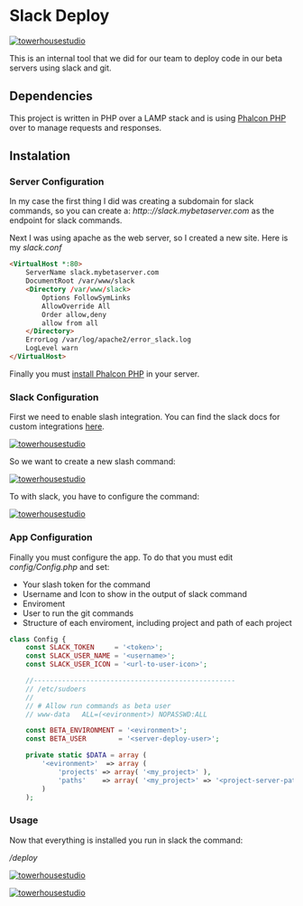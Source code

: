 # Slack Deploy

[![towerhousestudio](http://towerhousestudio.com/wp-content/uploads/2016/04/nuevo-logo-towerhouse2-1s-300x296.png)](http://towerhousestudio.com)

This is an internal tool that we did for our team to deploy code in our beta servers using slack and git.

## Dependencies

This project is written in PHP over a LAMP stack and is using [Phalcon PHP](https://phalconphp.com/) over to manage requests and responses.

## Instalation

### Server Configuration

In my case the first thing I did was creating a subdomain for slack commands, so  you can create a: *http:://slack.mybetaserver.com* as the endpoint for slack commands.

Next I was using apache as the web server, so I created a new site. Here is my *slack.conf*

```html
<VirtualHost *:80>
    ServerName slack.mybetaserver.com
    DocumentRoot /var/www/slack
    <Directory /var/www/slack>
        Options FollowSymLinks
        AllowOverride All
        Order allow,deny
        allow from all
    </Directory>
    ErrorLog /var/log/apache2/error_slack.log
    LogLevel warn
</VirtualHost>
```

Finally you must [install Phalcon PHP](https://phalconphp.com/en/download) in your server.

### Slack Configuration

First we need to enable slash integration. You can find the slack docs for custom integrations [here](https://api.slack.com/custom-integrations).

[![towerhousestudio](http://slack.towerhousestudio.com/image/slack_custom_integrations.png)](https://github.com/towerhouse/slack-deploy)

So we want to create a new slash command:

[![towerhousestudio](http://slack.towerhousestudio.com/image/slash_command_config.png)](https://github.com/towerhouse/slack-deploy)

To with slack, you have to configure the command:

[![towerhousestudio](http://slack.towerhousestudio.com/image/slash_command.png)](https://github.com/towerhouse/slack-deploy)

### App Configuration

Finally you must configure the app. To do that you must edit _config/Config.php_ and set:
* Your slash token for the command
* Username and Icon to show in the output of slack command
* Enviroment
* User to run the git commands
* Structure of each enviroment, including project and path of each project

```php
class Config {
	const SLACK_TOKEN     = '<token>';
	const SLACK_USER_NAME = '<username>';
	const SLACK_USER_ICON = '<url-to-user-icon>';

	//--------------------------------------------------
	// /etc/sudoers
	//
	// # Allow run commands as beta user
	// www-data   ALL=(<evironment>) NOPASSWD:ALL

	const BETA_ENVIRONMENT = '<evironment>';
	const BETA_USER        = '<server-deploy-user>';

	private static $DATA = array (
		'<evironment>'  => array (
			'projects' => array( '<my_project>' ),
			'paths'    => array( '<my_project>' => '<project-server-path>' )
		)
	);
```

### Usage

Now that everything is installed you run in slack the command:

_/deploy <project> <enviroment> <git-branch>_

[![towerhousestudio](http://slack.towerhousestudio.com/image/run_command_help.png)](https://github.com/towerhouse/slack-deploy)


[![towerhousestudio](http://slack.towerhousestudio.com/image/run_command_deploy.png)](https://github.com/towerhouse/slack-deploy)
